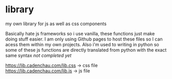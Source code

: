 # library
my own library for js as well as css components

Basically hate js frameworks so i use vanilla, these functions just make doing stuff easier. I am only using Github pages to host these files so I can acess them within my own projects. Also i'm used to writing in python so some of these js functions are directly translated from python with the exact same syntax
_not completed yet_

https://lib.cadenchau.com/lib.css -> css file<br>
https://lib.cadenchau.com/lib.js  -> js file
